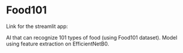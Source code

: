 # Food101
Link for the streamlit app: 

AI that can recognize 101 types of food (using Food101 dataset). Model using feature extraction on EfficientNetB0.
